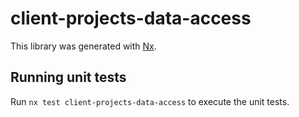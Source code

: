 # client-projects-data-access

This library was generated with [Nx](https://nx.dev).

## Running unit tests

Run `nx test client-projects-data-access` to execute the unit tests.
